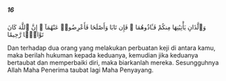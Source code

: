 ##### 16

<span class="ayah">وَٱلَّذَانِ يَأْتِيَٰنِهَا مِنكُمْ فَـَٔاذُوهُمَا ۖ فَإِن تَابَا وَأَصْلَحَا فَأَعْرِضُوا۟ عَنْهُمَآ ۗ إِنَّ ٱللَّهَ كَانَ تَوَّابًۭا رَّحِيمًا</span>

<span class="ayah_translation">Dan terhadap dua orang yang melakukan perbuatan keji di antara kamu, maka berilah hukuman kepada keduanya, kemudian jika keduanya bertaubat dan memperbaiki diri, maka biarkanlah mereka. Sesungguhnya Allah Maha Penerima taubat lagi Maha Penyayang.</span>
